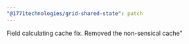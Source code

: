 ```yaml
---
"@1771technologies/grid-shared-state": patch
---
```


Field calculating cache fix. Removed the non-sensical cache"
